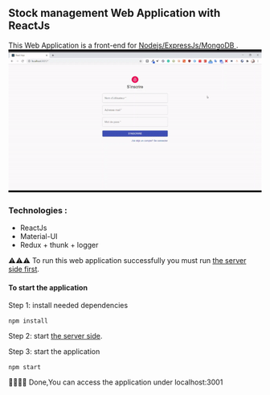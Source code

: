 ## Stock management Web Application with ReactJs
This Web Application is a front-end  for [Nodejs/ExpressJs/MongoDB ](https://github.com/anaskhalid98/fruit-stock-management-app-api).
![](src/assets/fruit%20stock%20management%20app.gif)

### Technologies :
 * ReactJs
 * Material-UI
 * Redux + thunk + logger
    
⚠⚠⚠ To run this web application successfully you must run [the server side first](https://github.com/anaskhalid98/fruit-stock-management-app-api).

#### To start the application

Step 1: install needed dependencies 

    npm install
     
Step 2: start  [the server side](https://github.com/anaskhalid98/fruit-stock-management-app-api).

Step 3: start the application 

    npm start
    
🎉🎉🎉🎉 Done,You can access the application under localhost:3001 


